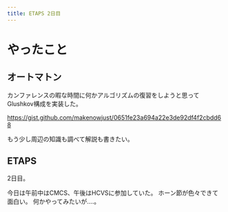 ```yaml
---
title: ETAPS 2日目
---
```


# やったこと

## オートマトン

カンファレンスの暇な時間に何かアルゴリズムの復習をしようと思ってGlushkov構成を実装した。

<https://gist.github.com/makenowjust/0651fe23a694a22e3de92df4f2cbdd68>

もう少し周辺の知識も調べて解説も書きたい。

## ETAPS

2日目。

今日は午前中はCMCS、午後はHCVSに参加していた。
ホーン節が色々できて面白い。
何かやってみたいが‥‥。
